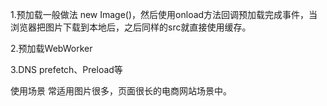 1.预加载一般做法
new Image()，然后使用onload方法回调预加载完成事件，当浏览器把图片下载到本地后，之后同样的src就直接使用缓存。


2.预加载WebWorker




3.DNS prefetch、Preload等





使用场景
常适用图片很多，页面很长的电商网站场景中。